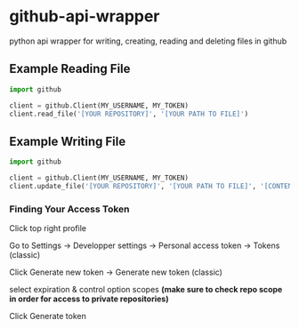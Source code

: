 # github-api-wrapper
python api wrapper for writing, creating, reading and deleting files in github


## Example Reading File

```python
import github

client = github.Client(MY_USERNAME, MY_TOKEN)
client.read_file('[YOUR REPOSITORY]', '[YOUR PATH TO FILE]')
```


## Example Writing File

```python
import github

client = github.Client(MY_USERNAME, MY_TOKEN)
client.update_file('[YOUR REPOSITORY]', '[YOUR PATH TO FILE]', '[CONTENT TO WRITE]', '[OPTIONAL COMMIT MESSAGE]')
```


### Finding Your Access Token
Click top right profile

Go to Settings -> Developper settings -> Personal access token -> Tokens (classic)

Click Generate new token -> Generate new token (classic)

select expiration & control option scopes **(make sure to check repo scope in order for access to private repositories)**

Click Generate token
